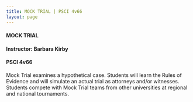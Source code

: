 ```yaml
---
title: MOCK TRIAL | PSCI 4v66
layout: page
---
```


#### MOCK TRIAL

#### Instructor: Barbara Kirby

#### PSCI 4v66

Mock Trial examines a hypothetical case. Students will learn the Rules of Evidence and will simulate an actual trial as attorneys and/or witnesses. Students compete with Mock Trial teams from other universities at regional and national tournaments.
